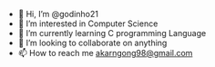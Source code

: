 - 👋 Hi, I’m @godinho21
- 👀 I’m interested in Computer Science
- 🌱 I’m currently learning C programming Language
- 💞️ I’m looking to collaborate on anything
- 📫 How to reach me akarngong98@gmail.com

<!---
godinho21/godinho21 is a ✨ special ✨ repository because its `README.md` (this file) appears on your GitHub profile.
You can click the Preview link to take a look at your changes.
--->
